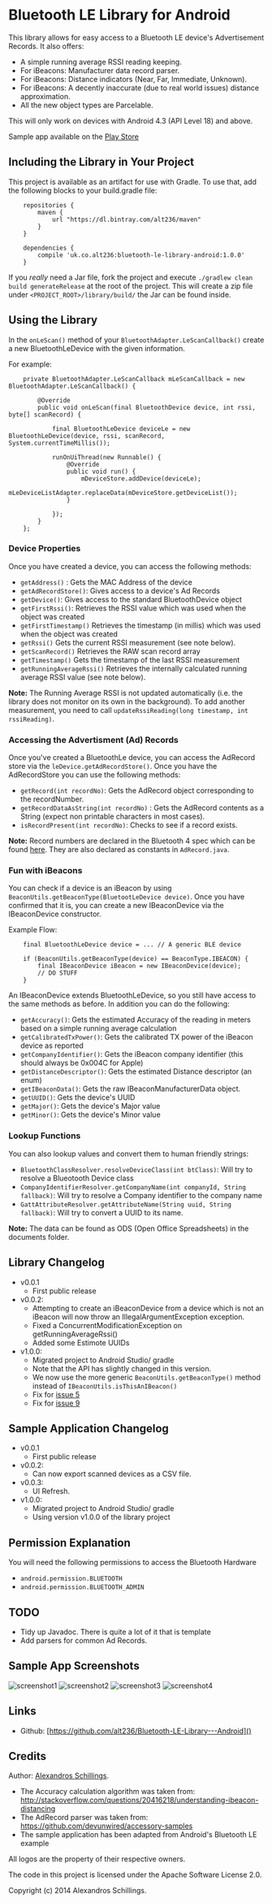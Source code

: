 # Bluetooth LE Library for Android

This library allows for easy access to a Bluetooth LE device's Advertisement Records.
It also offers:

* A simple running average RSSI reading keeping.
* For iBeacons: Manufacturer data record parser.
* For iBeacons: Distance indicators (Near, Far, Immediate, Unknown).
* For iBeacons: A decently inaccurate (due to real world issues) distance approximation.
* All the new object types are Parcelable.

This will only work on devices with Android 4.3 (API Level 18) and above.

Sample app available on the [Play Store](https://play.google.com/store/apps/details?id=uk.co.alt236.btlescan) 

## Including the Library in Your Project

This project is available as an artifact for use with Gradle. To use that, add the following blocks to your build.gradle file:
```
	repositories {
		maven {
			url "https://dl.bintray.com/alt236/maven"
		}
	}

	dependencies {
		compile 'uk.co.alt236:bluetooth-le-library-android:1.0.0'
	}
```
If you *really* need a Jar file, fork the project and execute `./gradlew clean build generateRelease` at the root of the project.
This will create a zip file under `<PROJECT_ROOT>/library/build/` the Jar can be found inside.

## Using the Library
In the `onLeScan()` method of your `BluetoothAdapter.LeScanCallback()` create a new BluetoothLeDevice with the given information.

For example:

```
	private BluetoothAdapter.LeScanCallback mLeScanCallback = new BluetoothAdapter.LeScanCallback() {

		@Override
		public void onLeScan(final BluetoothDevice device, int rssi, byte[] scanRecord) {

			final BluetoothLeDevice deviceLe = new BluetoothLeDevice(device, rssi, scanRecord, System.currentTimeMillis());

			runOnUiThread(new Runnable() {
				@Override
				public void run() {
					mDeviceStore.addDevice(deviceLe);
					mLeDeviceListAdapter.replaceData(mDeviceStore.getDeviceList());
				}

			});
		}
	};
```

### Device Properties

Once you have created a device, you can access the following methods:

* `getAddress()` : Gets the MAC Address of the device
* `getAdRecordStore()`: Gives access to a device's Ad Records
* `getDevice()`: Gives access to the standard BluetoothDevice object
* `getFirstRssi()`: Retrieves the RSSI value which was used when the object was created
* `getFirstTimestamp()` Retrieves the timestamp (in millis) which was used when the object was created
* `getRssi()` Gets the current RSSI measurement (see note below).
* `getScanRecord()` Retrieves the RAW scan record array
* `getTimestamp()` Gets the timestamp of the last RSSI measurement
* `getRunningAverageRssi()` Retrieves the internally calculated running average RSSI value (see note below).


**Note:** The Running Average RSSI is not updated automatically (i.e. the library does not monitor on its own in the background). To add another measurement, you need to call `updateRssiReading(long timestamp, int rssiReading)`.


### Accessing the Advertisment (Ad) Records

Once you've created a BluetoothLe device, you can access the AdRecord store via the `leDevice.getAdRecordStore()`. Once you have the AdRecordStore you can use the following methods:

* `getRecord(int recordNo)`: Gets the AdRecord object corresponding to the recordNumber.
* `getRecordDataAsString(int recordNo)` : Gets the AdRecord contents as a String (expect non printable characters in most cases).
* `isRecordPresent(int recordNo)`: Checks to see if a record exists.

**Note:** Record numbers are declared in the Bluetooth 4 spec which can be found [here](https://developer.bluetooth.org/TechnologyOverview/Pages/core-specification.aspx).
They are also declared as constants in `AdRecord.java`.

### Fun with iBeacons
You can check if a device is an iBeacon by using `BeaconUtils.getBeaconType(BluetootLeDevice device)`. Once you have confirmed that it is, you can create a new IBeaconDevice via the IBeaconDevice constructor.

Example Flow:
```
	final BluetoothLeDevice device = ... // A generic BLE device

	if (BeaconUtils.getBeaconType(device) == BeaconType.IBEACON) {
		final IBeaconDevice iBeacon = new IBeaconDevice(device);
		// DO STUFF
	}
```

An IBeaconDevice extends BluetoothLeDevice, so you still have access to the same methods as before. In addition you can do the following:

* `getAccuracy()`: Gets the estimated Accuracy of the reading in meters based on a simple running average calculation
* `getCalibratedTxPower()`: Gets the calibrated TX power of the iBeacon device as reported
* `getCompanyIdentifier()`: Gets the iBeacon company identifier (this should always be 0x004C for Apple)
* `getDistanceDescriptor()`: Gets the estimated Distance descriptor (an enum)
* `getIBeaconData()`: Gets the raw IBeaconManufacturerData object.
* `getUUID()`: Gets the device's UUID
* `getMajor()`: Gets the device's Major value
* `getMinor()`: Gets the device's Minor value


### Lookup Functions
You can also lookup values and convert them to human friendly strings:
* `BluetoothClassResolver.resolveDeviceClass(int btClass)`: Will try to resolve a Blueotooth Device class
* `CompanyIdentifierResolver.getCompanyName(int companyId, String fallback)`: Will try to resolve a Company identifier to the company name
* `GattAttributeResolver.getAttributeName(String uuid, String fallback)`: Will try to convert a UUID to its name.

**Note:** The data can be found as ODS (Open Office Spreadsheets) in the documents folder. 

## Library Changelog
* v0.0.1 
    * First public release
* v0.0.2: 
    * Attempting to create an iBeaconDevice from a device which is not an iBeacon will now throw an IllegalArgumentException exception.
    * Fixed a ConcurrentModificationException on getRunningAverageRssi()
    * Added some Estimote UUIDs
* v1.0.0:
 	* Migrated project to Android Studio/ gradle
 	* Note that the API has slightly changed in this version.
 	* We now use the more generic `BeaconUtils.getBeaconType()` method instead of `IBeaconUtils.isThisAnIBeacon()`
 	* Fix for [issue 5](https://github.com/alt236/Bluetooth-LE-Library---Android/issues/5)
	* Fix for [issue 9](https://github.com/alt236/Bluetooth-LE-Library---Android/issues/9)

## Sample Application Changelog
* v0.0.1 
    * First public release
* v0.0.2: 
    * Can now export scanned devices as a CSV file. 
* v0.0.3: 
    * UI Refresh.
* v1.0.0:
 	* Migrated project to Android Studio/ gradle
    * Using version v1.0.0 of the library project

## Permission Explanation
You will need the following permissions to access the Bluetooth Hardware

* `android.permission.BLUETOOTH`
* `android.permission.BLUETOOTH_ADMIN`

## TODO

* Tidy up Javadoc. There is quite a lot of it that is template
* Add parsers for common Ad Records.

## Sample App Screenshots

![screenshot1](https://github.com/alt236/Bluetooth-LE-Library---Android/raw/master/screenshots/screenshot_1.png)
![screenshot2](https://github.com/alt236/Bluetooth-LE-Library---Android/raw/master/screenshots/screenshot_2.png)
![screenshot3](https://github.com/alt236/Bluetooth-LE-Library---Android/raw/master/screenshots/screenshot_3.png)
![screenshot4](https://github.com/alt236/Bluetooth-LE-Library---Android/raw/master/screenshots/screenshot_4.png)

## Links
* Github: [https://github.com/alt236/Bluetooth-LE-Library---Android]()

## Credits
Author: [Alexandros Schillings](https://github.com/alt236).

* The Accuracy calculation algorithm was taken from: http://stackoverflow.com/questions/20416218/understanding-ibeacon-distancing
* The AdRecord parser was taken from: https://github.com/devunwired/accessory-samples
* The sample application has been adapted from Android's Bluetooth LE example

All logos are the property of their respective owners.

The code in this project is licensed under the Apache Software License 2.0.

Copyright (c) 2014 Alexandros Schillings.